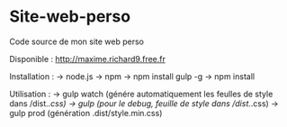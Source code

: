# Site-web-perso
Code source de mon site web perso

Disponible : http://maxime.richard9.free.fr

Installation :
-> node.js
-> npm
-> npm install gulp -g
-> npm install

Utilisation :
-> gulp watch (génére automatiquement les feulles de style dans /dist.*.css)
-> gulp (pour le debug, feuille de style dans /dist.*.css)
-> gulp prod (génération .dist/style.min.css)
